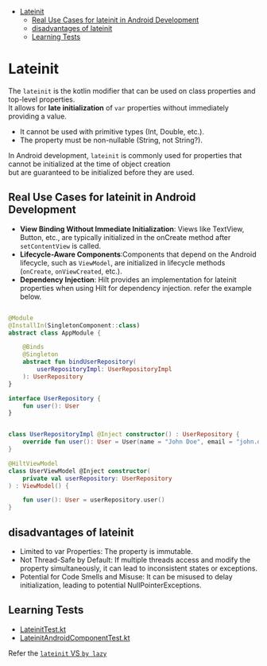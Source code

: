 <!-- TOC -->
* [Lateinit](#lateinit)
  * [Real Use Cases for lateinit in Android Development](#real-use-cases-for-lateinit-in-android-development)
  * [disadvantages of lateinit](#disadvantages-of-lateinit)
  * [Learning Tests](#learning-tests)
<!-- TOC -->

# Lateinit

The `lateinit` is the kotlin modifier that can be used on class properties and top-level
properties.  
It allows for **late initialization** of `var` properties without immediately providing a value.

* It cannot be used with primitive types (Int, Double, etc.).
* The property must be non-nullable (String, not String?).

In Android development, `lateinit` is commonly used for properties that cannot be initialized at the
time of object creation   
but are guaranteed to be initialized before they are used.

## Real Use Cases for lateinit in Android Development

* **View Binding Without Immediate Initialization**: Views like TextView, Button, etc., are typically
  initialized in the onCreate method after `setContentView` is called.
* **Lifecycle-Aware Components**:Components that depend on the Android lifecycle, such as `ViewModel`,
  are initialized in lifecycle methods (`onCreate`, `onViewCreated`, etc.).
* **Dependency Injection**: Hilt provides an implementation for lateinit properties when using Hilt for
  dependency injection. refer the example below.

```kotlin

@Module
@InstallIn(SingletonComponent::class)
abstract class AppModule {

    @Binds
    @Singleton
    abstract fun bindUserRepository(
        userRepositoryImpl: UserRepositoryImpl
    ): UserRepository
}

interface UserRepository {
    fun user(): User
}


class UserRepositoryImpl @Inject constructor() : UserRepository {
    override fun user(): User = User(name = "John Doe", email = "john.doe@example.com")
}

@HiltViewModel
class UserViewModel @Inject constructor(
    private val userRepository: UserRepository
) : ViewModel() {

    fun user(): User = userRepository.user()
}
```

## disadvantages of lateinit

* Limited to var Properties: The property is immutable.
* Not Thread-Safe by Default: If multiple threads access and modify the property simultaneously, it
  can lead to inconsistent states or exceptions.
* Potential for Code Smells and Misuse: It can be misused to delay initialization, leading to
  potential NullPointerExceptions.

## Learning Tests

* [LateinitTest.kt](LateinitTest.kt)
* [LateinitAndroidComponentTest.kt](LateinitAndroidComponentTest.kt)

Refer the [`lateinit` VS `by lazy`](../by/by.md)
